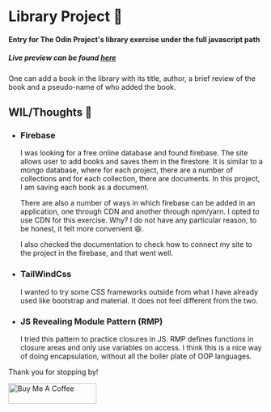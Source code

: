 <h1>Library Project 📖</h1>
<h4>Entry for The Odin Project's library exercise under the full javascript path</h4>
<h5>Live preview can be found <a href="https://fatrixienicolieopetina.github.io/book-library/">here</a></h5>

<p>One can add a book in the library with its title, author, a brief review of the book and a pseudo-name of who added the book. </p> 

<h2>WIL/Thoughts 🤔</h2>
<ul>
  <li> 
    <h3>Firebase</h3>
    <p>
      I was looking for a free online database and found firebase. The site allows user to add books and saves them in the firestore.
      It is similar to a mongo database, where for each project, there are a number of collections and for each collection, there are documents.
      In this project, I am saving each book as a document.
    </p>
    <p>
       There are also a number of ways in which firebase can be added in an application, one through CDN and another through npm/yarn.
       I opted to use CDN for this exercise. Why? I do not have any particular reason, to be honest, it felt more convenient 😆. 
    </p>
    <p>I also checked the documentation to check how to connect my site to the project in the firebase, and that went well.</p>
  </li>
  
  <li> 
    <h3>TailWindCss</h3>
    <p>
      I wanted to try some CSS frameworks outside from what I have already used like bootstrap and material. It does not feel different from the two. 
    </p>
  </li>
 
  <li> 
    <h3>JS Revealing Module Pattern (RMP)</h3>
    <p>
      I tried this pattern to practice closures in JS. RMP defines functions in closure areas and only use variables on access. I think this is a nice way of doing encapsulation, without all the boiler plate of OOP languages. 
    </p>
  </li>
  
</ul>

<p>Thank you for stopping by!</p>

<a href="https://www.buymeacoffee.com/patthe99" rel="nofollow">
  <img src="https://camo.githubusercontent.com/3ba8042b343d12b84b85d2e6563376af4150f9cd09e72428349c1656083c8b5a/68747470733a2f2f63646e2e6275796d6561636f666665652e636f6d2f627574746f6e732f64656661756c742d6f72616e67652e706e67" alt="Buy Me A Coffee" height="41" width="174" data-canonical-src="https://cdn.buymeacoffee.com/buttons/default-orange.png" style="max-width:100%;">
</a>
